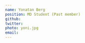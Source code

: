 ```yaml
---
name: Yonatan Berg
position: MD Student (Past member)
github: 
twitter: 
photo: yoni.jpg
email: 
---
```


